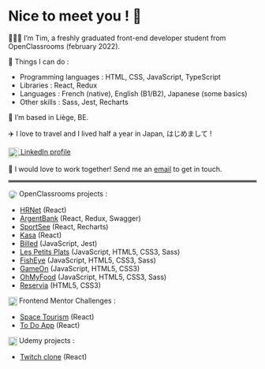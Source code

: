 # Nice to meet you ! 👋

🧑🏻‍🎓 I’m Tim, a freshly graduated front-end developer student from OpenClassrooms (february 2022). 

🔧 Things I can do :

- Programming languages : HTML, CSS, JavaScript, TypeScript
- Libraries : React, Redux
- Languages : French (native), English (B1/B2), Japanese (some basics)
- Other skills : Sass, Jest, Recharts

🍟 I’m based in Liège, BE.

✈️ I love to travel and I lived half a year in Japan, はじめまして !

<a href="https://www.linkedin.com/in/tim-jeanmart-29540020b" target="blank"><img align="center" src="https://img.icons8.com/color/48/000000/linkedin.png" alt="LinkedIn icon by Icons8" height="21" /> LinkedIn profile</a>

📧 I would love to work together! Send me an [email](mailto:tim.jeanmart@hotmail.com) to get in touch.

<hr style="border:2px solid gray"> </hr>

<img align="center" src="https://www.jobirl.com/images/societe/1621324779.jpg" alt="OpenClassrooms Icon" height="18" style="border-radius:20px"/> OpenClassrooms projects :

- [HRNet](https://github.com/Tim-jn/TimothyJeanmart_14_07012022) (React)
- [ArgentBank](https://github.com/Tim-jn/TimothyJeanmart_13_17122021) (React, Redux, Swagger)
- [SportSee](https://github.com/Tim-jn/TimothyJeanmart_12_29112021) (React, Recharts)
- [Kasa](https://github.com/Tim-jn/TimothyJeanmart_11_07112021) (React)
- [Billed](https://github.com/Tim-jn/TimothyJeanmart_9_11102021) (JavaScript, Jest)
- [Les Petits Plats](https://github.com/Tim-jn/TimothyJeanmart_7_24082021) (JavaScript, HTML5, CSS3, Sass)
- [FishEye](https://github.com/Tim-jn/TimothyJeanmart_6_01072021) (JavaScript, HTML5, CSS3, Sass)
- [GameOn](https://github.com/Tim-jn/TimothyJeanmart_4_01062021) (JavaScript, HTML5, CSS3)
- [OhMyFood](https://github.com/Tim-jn/TimothyJeanmart_3_10052021) (JavaScript, HTML5, CSS3, Sass)
- [Reservia](https://github.com/Tim-jn/TimothyJeanmart_2_16042021) (HTML5, CSS3)

<img align="center" src="https://nitter.net/pic/profile_images%2F1047378912819531776%2Fjg7V1u54.jpg" alt="Frontend Mentor Icon" height="18" /> Frontend Mentor Challenges : 

- [Space Tourism](https://timjn-space-tourism.netlify.app) (React)
- [To Do App](https://timjn-todoapp.netlify.app) (React)

<img align="center" src="https://img.icons8.com/external-tal-revivo-color-tal-revivo/24/000000/external-udemycom-is-an-online-learning-and-teaching-platform-logo-color-tal-revivo.png" alt="Udemy icon by Icons8" height="18" /> Udemy projects : 

- [Twitch clone](https://github.com/Tim-jn/twitch-clone) (React)

